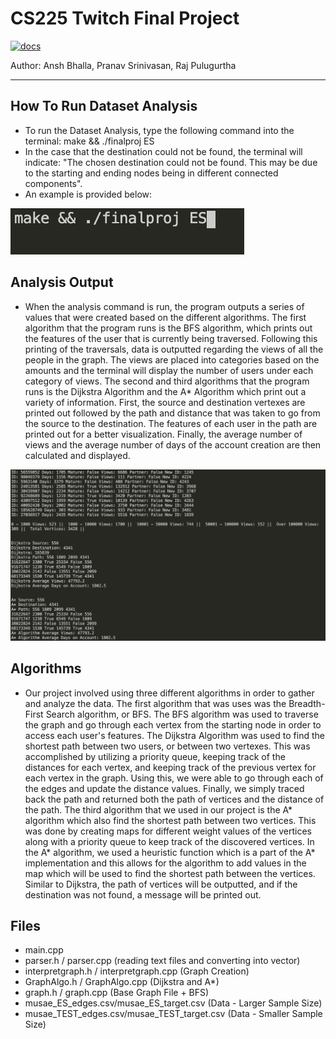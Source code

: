 # CS225 Twitch Final Project

[![docs](https://img.shields.io/badge/docs-yes-brightgreen)](docs/README.md)


Author: Ansh Bhalla, Pranav Srinivasan, Raj Pulugurtha

---

**How To Run Dataset Analysis**
-
- To run the Dataset Analysis, type the following command into the terminal: make && ./finalproj ES
- In the case that the destination could not be found, the terminal will indicate: "The chosen destination could not be found. This may be due to the starting and ending nodes being in different connected components". 
- An example is provided below:


![image](makeimage.png)

**Analysis Output**
-
- When the analysis command is run, the program outputs a series of values that were created based on the different algorithms. The first algorithm that the program runs is the BFS algorithm, which prints out the features of the user that is currently being traversed. Following this printing of the traversals, data is outputted regarding the views of all the people in the graph. The views are placed into categories based on the amounts and the terminal will display the number of users under each category of views. The second and third algorithms that the program runs is the Dijkstra Algorithm and the A* Algorithm which print out a variety of information. First, the source and destination vertexes are printed out followed by the path and distance that was taken to go from the source to the destination. The features of each user in the path are printed out for a better visualization. Finally, the average number of views and the average number of days of the account creation are then calculated and displayed. 


![image](algoImage.png)


 
**Algorithms**  
-
- Our project involved using three different algorithms in order to gather and analyze the data. The first algorithm that was uses was the Breadth-First Search algorithm, or BFS. The BFS algorithm was used to traverse the graph and go through each vertex from the starting node in order to access each user's features. The Dijkstra Algorithm was used to find the shortest path between two users, or between two vertexes. This was accomplished by utilizing a priority queue, keeping track of the distances for each vertex, and keeping track of the previous vertex for each vertex in the graph. Using this, we were able to go through each of the edges and update the distance values. Finally, we simply traced back the path and returned both the path of vertices and the distance of the path. The third algorithm that we used in our project is the A* algorithm which also find the shortest path between two vertices. This was done by creating maps for different weight values of the vertices along with a priority queue to keep track of the discovered vertices. In the A* algorithm, we used a heuristic function which is a part of the A* implementation and this allows for the algorithm to add values in the map which will be used to find the shortest path between the vertices. Similar to Dijkstra, the path of vertices will be outputted, and if the destination was not found, a message will be printed out.



**Files**
-
- main.cpp
- parser.h / parser.cpp (reading text files and converting into vector)
- interpretgraph.h / interpretgraph.cpp (Graph Creation)
- GraphAlgo.h / GraphAlgo.cpp (Dijkstra and A*)
- graph.h / graph.cpp (Base Graph File + BFS)
- musae_ES_edges.csv/musae_ES_target.csv (Data - Larger Sample Size)
- musae_TEST_edges.csv/musae_TEST_target.csv (Data - Smaller Sample Size)
